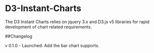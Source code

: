 ﻿# D3-Instant-Charts
The D3 Instant Charts relies on jquery 3.x and D3.js v5 libraries for rapid development of chart related requirements.

##Changelog

v 0.1.0 - Launched. Add the bar chart supports.
